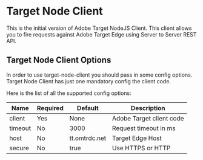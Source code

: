 Target Node Client
==================

This is the initial version of Adobe Target NodeJS Client. This client
allows you to fire requests against Adobe Target Edge using Server to 
Server REST API.

Target Node Client Options
--------------------------
In order to use target-node-client you should pass in some config 
options. Target Node Client has just one mandatory config the client 
code. 

Here is the list of all the supported config options:

| Name | Required  | Default | Description  |
|---|---|---|---|
| client | Yes | None | Adobe Target client code |
| timeout | No  | 3000 | Request timeout in ms|
| host  | No | tt.omtrdc.net | Target Edge Host |
| secure  | No | true | Use HTTPS or HTTP |
